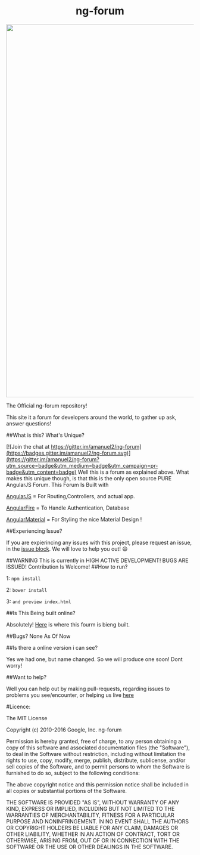
<h1 align="center"> ng-forum</h1>

<p align="center">
  <img src="http://i.imgur.com/JhUAZVh.jpg" width="1000"/>
</p>
The Official ng-forum repository!

This site it a forum for developers around the world, to gather up ask, answer questions!

##What is this? What's Unique?

[![Join the chat at https://gitter.im/amanuel2/ng-forum](https://badges.gitter.im/amanuel2/ng-forum.svg)](https://gitter.im/amanuel2/ng-forum?utm_source=badge&utm_medium=badge&utm_campaign=pr-badge&utm_content=badge)
Well this is a forum as explained above. What makes this unique though, is that this is the only open source PURE AngularJS Forum. This Forum Is Built with 

[AngularJS](http://angularjs.org/) = For Routing,Controllers, and actual app. 

[AngularFire](https://www.firebase.com/docs/web/libraries/angular/) = To Handle Authentication, Database

[AngularMaterial](https://material.angularjs.org/latest/) = For Styling the nice Material Design ! 

##Experiencing Issue?

If you are expierincing any issues with this project, please request an issue, in the [issue block](https://github.com/amanuel2/ng-forum/issues). We will love to help you out! :smile:

##WARNING
This is currently in HIGH ACTIVE DEVELOPMENT! BUGS ARE ISSUED! Contribution Is Welcome!
##How to run?

1: `npm install`

2: `bower install`

3: `and preview index.html`

##Is This Being built online?

Absolutely! [Here](https://ide.c9.io/amanuel2/fourm2) is where this fourm is bieng built.

##Bugs?
None As Of Now

##Is there a online version i can see?

Yes we had one, but name changed. So we will produce one soon! Dont worry!

##Want to help?

Well you can help out by making pull-requests, regarding issues to problems you see/encounter, or helping us live [here](https://ide.c9.io/amanuel2/fourm2)



#Licence:

The MIT License

Copyright (c) 2010-2016 Google, Inc. ng-forum

Permission is hereby granted, free of charge, to any person obtaining a copy
of this software and associated documentation files (the "Software"), to deal
in the Software without restriction, including without limitation the rights
to use, copy, modify, merge, publish, distribute, sublicense, and/or sell
copies of the Software, and to permit persons to whom the Software is
furnished to do so, subject to the following conditions:

The above copyright notice and this permission notice shall be included in
all copies or substantial portions of the Software.

THE SOFTWARE IS PROVIDED "AS IS", WITHOUT WARRANTY OF ANY KIND, EXPRESS OR
IMPLIED, INCLUDING BUT NOT LIMITED TO THE WARRANTIES OF MERCHANTABILITY,
FITNESS FOR A PARTICULAR PURPOSE AND NONINFRINGEMENT. IN NO EVENT SHALL THE
AUTHORS OR COPYRIGHT HOLDERS BE LIABLE FOR ANY CLAIM, DAMAGES OR OTHER
LIABILITY, WHETHER IN AN ACTION OF CONTRACT, TORT OR OTHERWISE, ARISING FROM,
OUT OF OR IN CONNECTION WITH THE SOFTWARE OR THE USE OR OTHER DEALINGS IN
THE SOFTWARE.

